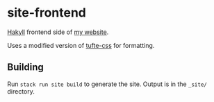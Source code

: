 # site-frontend
[Hakyll](https://jaspervdj.be/hakyll/) frontend side of [my website](https://jacobwalte.rs).

Uses a modified version of [tufte-css](https://edwardtufte.github.io/tufte-css/) for formatting.

## Building
Run `stack run site build` to generate the site. Output is in the `_site/` directory.
